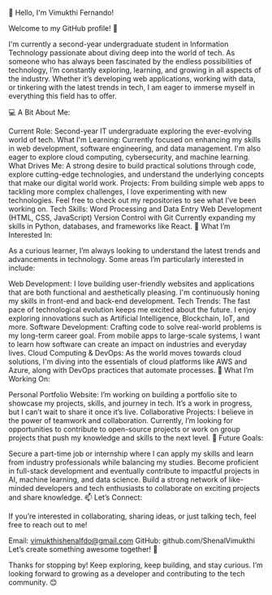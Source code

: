 👋 Hello, I'm Vimukthi Fernando!

Welcome to my GitHub profile! 🌱

I'm currently a second-year undergraduate student in Information Technology passionate about diving deep into the world of tech. As someone who has always been fascinated by the endless possibilities of technology, I’m constantly exploring, learning, and growing in all aspects of the industry. Whether it’s developing web applications, working with data, or tinkering with the latest trends in tech, I am eager to immerse myself in everything this field has to offer.

💻 A Bit About Me:

Current Role: Second-year IT undergraduate exploring the ever-evolving world of tech.
What I'm Learning: Currently focused on enhancing my skills in web development, software engineering, and data management. I'm also eager to explore cloud computing, cybersecurity, and machine learning.
What Drives Me: A strong desire to build practical solutions through code, explore cutting-edge technologies, and understand the underlying concepts that make our digital world work.
Projects: From building simple web apps to tackling more complex challenges, I love experimenting with new technologies. Feel free to check out my repositories to see what I’ve been working on.
Tech Skills:
Word Processing and Data Entry
Web Development (HTML, CSS, JavaScript)
Version Control with Git
Currently expanding my skills in Python, databases, and frameworks like React.
🔭 What I’m Interested In:

As a curious learner, I’m always looking to understand the latest trends and advancements in technology. Some areas I’m particularly interested in include:

Web Development: I love building user-friendly websites and applications that are both functional and aesthetically pleasing. I'm continuously honing my skills in front-end and back-end development.
Tech Trends: The fast pace of technological evolution keeps me excited about the future. I enjoy exploring innovations such as Artificial Intelligence, Blockchain, IoT, and more.
Software Development: Crafting code to solve real-world problems is my long-term career goal. From mobile apps to large-scale systems, I want to learn how software can create an impact on industries and everyday lives.
Cloud Computing & DevOps: As the world moves towards cloud solutions, I'm diving into the essentials of cloud platforms like AWS and Azure, along with DevOps practices that automate processes.
🚀 What I’m Working On:

Personal Portfolio Website: I’m working on building a portfolio site to showcase my projects, skills, and journey in tech. It’s a work in progress, but I can’t wait to share it once it’s live.
Collaborative Projects: I believe in the power of teamwork and collaboration. Currently, I’m looking for opportunities to contribute to open-source projects or work on group projects that push my knowledge and skills to the next level.
🌟 Future Goals:

Secure a part-time job or internship where I can apply my skills and learn from industry professionals while balancing my studies.
Become proficient in full-stack development and eventually contribute to impactful projects in AI, machine learning, and data science.
Build a strong network of like-minded developers and tech enthusiasts to collaborate on exciting projects and share knowledge.
📫 Let’s Connect:

If you’re interested in collaborating, sharing ideas, or just talking tech, feel free to reach out to me!

Email: vimukthishenalfdo@gmail.com
GitHub: github.com/ShenalVimukthi
Let’s create something awesome together! 🚀

Thanks for stopping by! Keep exploring, keep building, and stay curious. I’m looking forward to growing as a developer and contributing to the tech community. 😊

